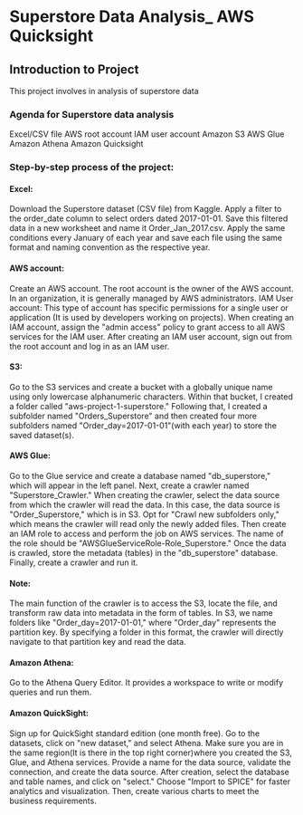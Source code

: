 # Superstore Data Analysis_ AWS Quicksight
## Introduction to Project
This project involves in analysis of superstore data
### Agenda for Superstore data analysis
Excel/CSV file
AWS root account
IAM user account
Amazon S3
AWS Glue
Amazon Athena
Amazon Quicksight

### Step-by-step process of the project:
#### Excel:
Download the Superstore dataset (CSV file) from Kaggle.
Apply a filter to the order_date column to select orders dated 2017-01-01.
Save this filtered data in a new worksheet and name it Order_Jan_2017.csv.
Apply the same conditions every January of each year and save each file using the same format and naming convention as the respective year.

#### AWS account:
Create an AWS account.
The root account is the owner of the AWS account. In an organization, it is generally managed by AWS administrators.
IAM User account: This type of account has specific permissions for a single user or application (It is used by developers working on projects).
When creating an IAM account, assign the "admin access" policy to grant access to all AWS services for the IAM user.
After creating an IAM user account, sign out from the root account and log in as an IAM user.

#### S3:
Go to the S3 services and create a bucket with a globally unique name using only lowercase alphanumeric characters. Within that bucket, I created a folder called "aws-project-1-superstore."
Following that, I created a subfolder named "Orders_Superstore" and then created four more subfolders named "Order_day=2017-01-01"(with each year) to store the saved dataset(s).

#### AWS Glue:
Go to the Glue service and create a database named "db_superstore," which will appear in the left panel. 
Next, create a crawler named "Superstore_Crawler." 
When creating the crawler, select the data source from which the crawler will read the data. 
In this case, the data source is "Order_Superstore," which is in S3. Opt for "Crawl new subfolders only," which means the crawler will read only the newly added files. 
Then create an IAM role to access and perform the job on AWS services. 
The name of the role should be "AWSGlueServiceRole-Role_Superstore." Once the data is crawled, store the metadata (tables) in the "db_superstore" database. 
Finally, create a crawler and run it.
#### Note: 
The main function of the crawler is to access the S3, locate the file, and transform raw data into metadata in the form of tables. 
In S3, we name folders like "Order_day=2017-01-01," where "Order_day" represents the partition key. By specifying a folder in this format, the crawler will directly navigate to that partition key and read the data.

#### Amazon Athena:
Go to the Athena Query Editor. It provides a workspace to write or modify queries and run them.

#### Amazon QuickSight:
Sign up for QuickSight standard edition (one month free).
Go to the datasets, click on "new dataset," and select Athena.
Make sure you are in the same region(It is there in the top right corner)where you created the S3, Glue, and Athena services.
Provide a name for the data source, validate the connection, and create the data source.
After creation, select the database and table names, and click on "select."
Choose "Import to SPICE" for faster analytics and visualization.
Then, create various charts to meet the business requirements.
